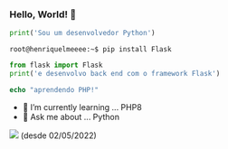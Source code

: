 ### Hello, World! 👋

 ```python
 print('Sou um desenvolvedor Python')
 ```
 
 ```console
 root@henriquelmeeee:~$ pip install Flask
 ```
 
 ```python
 from flask import Flask
 print('e desenvolvo back end com o framework Flask')
 ```
 
 ```php
echo "aprendendo PHP!"
 ```
 
  - 🌱 I’m currently learning ... PHP8
  - 💬 Ask me about ... Python



![](https://komarev.com/ghpvc/?username=henriquelmeeee) (desde 02/05/2022)
<!--
**henriquelmeeee/henriquelmeeee** is a ✨ _special_ ✨ repository because its `README.md` (this file) appears on your GitHub profile.

Here are some ideas to get you started:

- 🔭 I’m currently working on ...
- 🌱 I’m currently learning ...
- 👯 I’m looking to collaborate on ...
- 🤔 I’m looking for help with ...
- 💬 Ask me about ...
- 📫 How to reach me: ...
- 😄 Pronouns: ...
- ⚡ Fun fact: ...
-->
